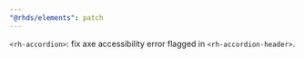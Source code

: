 ```yaml
---
"@rhds/elements": patch
---
```


`<rh-accordion>`: fix axe accessibility error flagged in `<rh-accordion-header>`.

